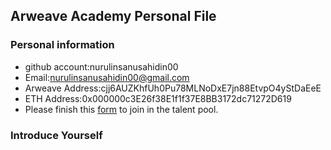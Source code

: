 ## Arweave Academy Personal File

### Personal information

- github account:nurulinsanusahidin00
- Email:nurulinsanusahidin00@gmail.com
- Arweave Address:cjj6AUZKhfUh0Pu78MLNoDxE7jn88EtvpO4yStDaEeE
- ETH Address:0x000000c3E26f38E1f1f37E8BB3172dc71272D619
- Please finish this [form](https://docs.google.com/forms/d/e/1FAIpQLSfWA5fIIcBgmRppm3jNz5vmf9Mai_QMVil-2pO4r7YKn_Zhtw/viewform?usp=sf_link) to join in the talent pool.

### Introduce Yourself
